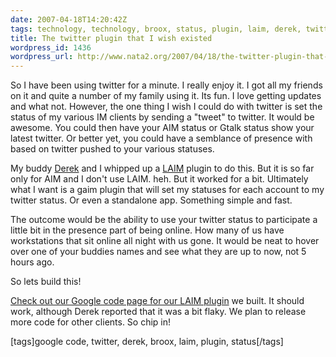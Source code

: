 ```yaml
---
date: 2007-04-18T14:20:42Z
tags: technology, technology, broox, status, plugin, laim, derek, twitter, google-code
title: The twitter plugin that I wish existed
wordpress_id: 1436
wordpress_url: http://www.nata2.org/2007/04/18/the-twitter-plugin-that-i-wish-existed/
---
```


So I have been using twitter for a minute. I really enjoy it. I got all my friends on it and quite a number of my family using it. Its fun. I love getting updates and what not. However, the one thing I wish I could do with twitter is set the status of my various IM clients by sending a "tweet" to twitter. It would be awesome. You could then have your AIM status or Gtalk status show your latest twitter. Or better yet, you could have a semblance of presence with based on twitter pushed to your various statuses.

My buddy <a href="http://derek.broox.com/">Derek</a> and I whipped up a <a href="http://x.aim.com/laim/">LAIM</a> plugin to do this. But it is so far only for AIM and I don't use LAIM. heh. But it worked for a bit. Ultimately what I want is a gaim plugin that will set my statuses for each account to my twitter status. Or even a standalone app. Something simple and fast.

The outcome would be the ability to use your twitter status to participate a little bit in the presence part of being online. How many of us have workstations that sit online all night with us gone. It would be neat to hover over one of your buddies names and see what they are up to now, not 5 hours ago.

So lets build this!

<a href="http://code.google.com/p/twitterstatus/">Check out our Google code page for our LAIM plugin</a> we built. It should work, although Derek reported that it was a bit flaky. We plan to release more code for other clients. So chip in!
<p class="wlWriterSmartContent" id="0767317B-992E-4b12-91E0-4F059A8CECA8:41687e73-8111-4c77-b963-47a89f06a344" contenteditable="false" style="margin: 0px; padding: 0px; display: inline">[tags]google code, twitter, derek, broox, laim, plugin, status[/tags]</p>
